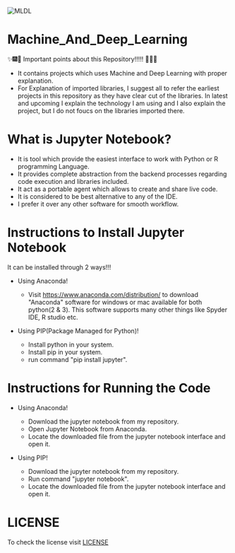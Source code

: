 ![MLDL](docs/Images/MLDL.png)

# Machine_And_Deep_Learning

:sparkles::fireworks::tada: Important points about this Repository!!!!! :tada::fireworks::sparkles:

- It contains projects which uses Machine and Deep Learning with proper explanation.
- For Explanation of imported libraries, I suggest all to refer the earliest projects in this repository as they have clear cut of the libraries. In latest and upcoming I explain the technology I am using and I also explain the project, but I do not foucs on the libraries imported there.


# What is Jupyter Notebook?

- It is tool which provide the easiest interface to work with Python or R programming Language.
- It provides complete abstraction from the backend processes regarding code execution and libraries included.
- It act as a portable agent which allows to create and share live code.
- It is considered to be best alternative to any of the IDE.
- I prefer it over any other software for smooth workflow.


# Instructions to Install Jupyter Notebook

It can be installed through 2 ways!!!

- Using Anaconda!

  - Visit https://www.anaconda.com/distribution/ to download "Anaconda" software for windows or mac available for both python(2 & 3). This software supports many other things like Spyder IDE, R studio etc.

- Using PIP(Package Managed for Python)!

  - Install python in your system.
  - Install pip in your system.
  - run command "pip install jupyter".


# Instructions for Running the Code

* Using Anaconda!

  * Download the jupyter notebook from my repository.
  * Open Jupyter Notebook from Anaconda.
  * Locate the downloaded file from the jupyter notebook interface and open it.


* Using PIP!

  - Download the jupyter notebook from my repository.
  - Run command "jupyter notebook".
  - Locate the downloaded file from the jupyter notebook interface and open it.

# LICENSE

To check the license visit [LICENSE](https://github.com/HarshitDawar55/Machine_And_Deep_Learning/blob/master/LICENSE)
